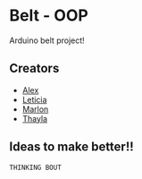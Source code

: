 # Belt - OOP
 Arduino belt project!
 
## Creators

- [Alex](https://oficialexdev.github.io/portfolio)
- [Leticia]()
- [Marlon]()
- [Thayla]()

## Ideas to make better!!

`
THINKING BOUT
`